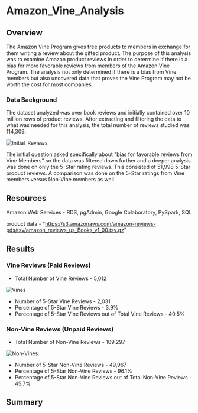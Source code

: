 # Amazon_Vine_Analysis
## Overview
The Amazon Vine Program gives free products to members in exchange for them writing a review about the gifted product. The purpose of this analysis was to examine Amazon product reviews in order to determine if there is a bias for more favorable reviews from members of the Amazon Vine Program. The analysis not only determined if there is a bias from Vine members but also uncovered data that proves the Vine Program may not be worth the cost for most companies.

### Data Background
The dataset analyzed was over book reviews and initially contained over 10 million rows of product reviews. After extracting and filtering the data to what was needed for this analysis, the total number of reviews studied was 114,309. 

![Initial_Reviews](https://user-images.githubusercontent.com/106348899/193359900-5d946e9a-329e-4a6d-9542-b5f4eed9e1ce.png)


The initial question asked specifically about "bias for favorable reviews from Vine Members" so the data was filtered down further and a deeper analysis was done on only the 5-Star rating reviews. This consisted of 51,998 5-Star product reviews.  A comparison was done on the 5-Star ratings from Vine members versus Non-Vine members as well.

## Resources

Amazon Web Services - RDS, pgAdmin, Google Colaboratory, PySpark, SQL     

product data - "https://s3.amazonaws.com/amazon-reviews-pds/tsv/amazon_reviews_us_Books_v1_00.tsv.gz"

## Results

### Vine Reviews (Paid Reviews)
- Total Number of Vine Reviews - 5,012

![Vines](https://user-images.githubusercontent.com/106348899/193360693-3218928d-7244-4f1a-bf0d-e8f65349c77a.png)

- Number of 5-Star Vine Reviews - 2,031
- Percentage of 5-Star Vine Reviews - 3.9%
- Percentage of 5-Star Vine Reviews out of Total Vine Reviews - 40.5%

### Non-Vine Reviews (Unpaid Reviews)
- Total Number of Non-Vine Reviews - 109,297

![Non-Vines](https://user-images.githubusercontent.com/106348899/193360866-d72f2391-0f36-43dd-b65c-316a6e463c4f.png)


- Number of 5-Star Non-Vine Reviews - 49,967
- Percentage of 5-Star Non-Vine Reviews - 96.1%
- Percentage of 5-Star Non-Vine Reviews out of Total Non-Vine Reviews - 45.7%

## Summary
